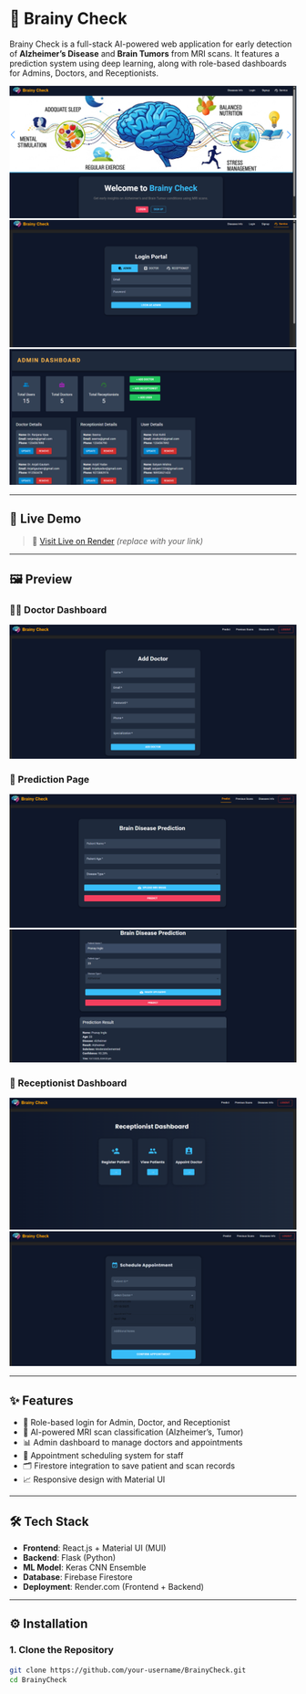 # 🧠 Brainy Check

Brainy Check is a full-stack AI-powered web application for early detection of **Alzheimer’s Disease** and **Brain Tumors** from MRI scans. It features a prediction system using deep learning, along with role-based dashboards for Admins, Doctors, and Receptionists.

![Brainy Check Preview](./client/my-app/src/assets/projectpreview/homepage.png)
![Login Portal](./client/my-app/src/assets/projectpreview/login1.png)
![Admin Dashboard](./client/my-app/src/assets/projectpreview/admin1.png)


---

## 🚀 Live Demo

> 🔗 [Visit Live on Render](https://brainycheck.onrender.com) *(replace with your link)*

---

## 🖼️ Preview

### 👨‍⚕️ Doctor Dashboard
![Doctor Dashboard](./client/my-app/src/assets/projectpreview/adddoctor.png)

### 🧪 Prediction Page
![Prediction](./client/my-app/src/assets/projectpreview/prediction.png)
![Prediction result](./client/my-app/src/assets/projectpreview/predictionresult.png)

### 💁 Receptionist Dashboard
![Receptionist](./client/my-app/src/assets/projectpreview/Receptionist.png)
![Schedule Appointment](./client/my-app/src/assets/projectpreview/scheduleappointment.png)

---

## ✨ Features

- 🔐 Role-based login for Admin, Doctor, and Receptionist
- 🧠 AI-powered MRI scan classification (Alzheimer’s, Tumor)
- 📊 Admin dashboard to manage doctors and appointments
- 📅 Appointment scheduling system for staff
- 🗂️ Firestore integration to save patient and scan records
- 📈 Responsive design with Material UI

---

## 🛠️ Tech Stack

- **Frontend**: React.js + Material UI (MUI)
- **Backend**: Flask (Python)
- **ML Model**: Keras CNN Ensemble
- **Database**: Firebase Firestore
- **Deployment**: Render.com (Frontend + Backend)

---

## ⚙️ Installation

### 1. Clone the Repository

```bash
git clone https://github.com/your-username/BrainyCheck.git
cd BrainyCheck
